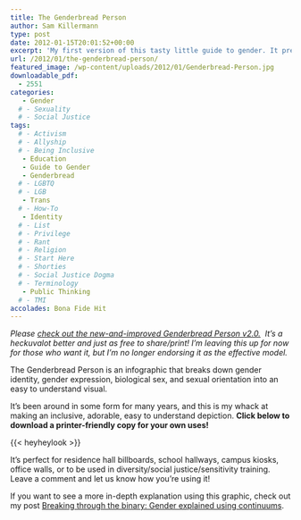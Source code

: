 ```yaml
---
title: The Genderbread Person
author: Sam Killermann
type: post
date: 2012-01-15T20:01:52+00:00
excerpt: 'My first version of this tasty little guide to gender. It presents gender along three different continuums, one for identity, expression, & biological sex.'
url: /2012/01/the-genderbread-person/
featured_image: /wp-content/uploads/2012/01/Genderbread-Person.jpg
downloadable_pdf:
  - 2551
categories: 
   - Gender
  # - Sexuality
  # - Social Justice
tags:
  # - Activism
  # - Allyship
  # - Being Inclusive
   - Education
   - Guide to Gender
   - Genderbread
  # - LGBTQ
  # - LGB
   - Trans
  # - How-To
   - Identity
  # - List
  # - Privilege
  # - Rant
  # - Religion
  # - Start Here
  # - Shorties
  # - Social Justice Dogma
  # - Terminology
   - Public Thinking
  # - TMI
accolades: Bona Fide Hit
---
```

<address class="focus">
  Please <a title="The Genderbread Person v2.0" href="/2012/03/the-genderbread-person-v2-0/">check out the new-and-improved Genderbread Person v2.0.</a>  It&#8217;s a heckuvalot better and just as free to share/print! I&#8217;m leaving this up for now for those who want it, but I&#8217;m no longer endorsing it as <em>the</em> effective model.
</address>

The Genderbread Person is an infographic that breaks down gender identity, gender expression, biological sex, and sexual orientation into an easy to understand visual.

It&#8217;s been around in some form for many years, and this is my whack at making an inclusive, adorable, easy to understand depiction. **Click below to download a printer-friendly copy for your own uses!**

{{< heyheylook >}}

It&#8217;s perfect for residence hall billboards, school hallways, campus kiosks, office walls, or to be used in diversity/social justice/sensitivity training. Leave a comment and let us know how you&#8217;re using it!

If you want to see a more in-depth explanation using this graphic, check out my post [Breaking through the binary: Gender explained using continuums][1].

 [1]: /2011/11/breaking-through-the-binary-gender-explained-using-continuums/ "Breaking through the binary: Gender explained using continuums"
